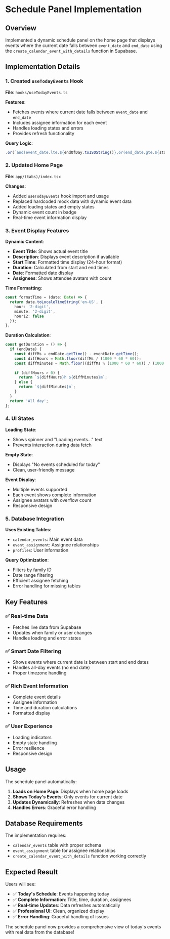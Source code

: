 # Schedule Panel Implementation

## Overview
Implemented a dynamic schedule panel on the home page that displays events where the current date falls between `event_date` and `end_date` using the `create_calendar_event_with_details` function in Supabase.

## Implementation Details

### 1. Created `useTodayEvents` Hook
**File**: `hooks/useTodayEvents.ts`

**Features**:
- Fetches events where current date falls between `event_date` and `end_date`
- Includes assignee information for each event
- Handles loading states and errors
- Provides refresh functionality

**Query Logic**:
```typescript
.or(`and(event_date.lte.${endOfDay.toISOString()},or(end_date.gte.${startOfDay.toISOString()},end_date.is.null))`)
```

### 2. Updated Home Page
**File**: `app/(tabs)/index.tsx`

**Changes**:
- Added `useTodayEvents` hook import and usage
- Replaced hardcoded mock data with dynamic event data
- Added loading states and empty states
- Dynamic event count in badge
- Real-time event information display

### 3. Event Display Features

**Dynamic Content**:
- **Event Title**: Shows actual event title
- **Description**: Displays event description if available
- **Start Time**: Formatted time display (24-hour format)
- **Duration**: Calculated from start and end times
- **Date**: Formatted date display
- **Assignees**: Shows attendee avatars with count

**Time Formatting**:
```typescript
const formatTime = (date: Date) => {
  return date.toLocaleTimeString('en-US', {
    hour: '2-digit',
    minute: '2-digit',
    hour12: false
  });
};
```

**Duration Calculation**:
```typescript
const getDuration = () => {
  if (endDate) {
    const diffMs = endDate.getTime() - eventDate.getTime();
    const diffHours = Math.floor(diffMs / (1000 * 60 * 60));
    const diffMinutes = Math.floor((diffMs % (1000 * 60 * 60)) / (1000 * 60));
    
    if (diffHours > 0) {
      return `${diffHours}h ${diffMinutes}m`;
    } else {
      return `${diffMinutes}m`;
    }
  }
  return 'All day';
};
```

### 4. UI States

**Loading State**:
- Shows spinner and "Loading events..." text
- Prevents interaction during data fetch

**Empty State**:
- Displays "No events scheduled for today"
- Clean, user-friendly message

**Event Display**:
- Multiple events supported
- Each event shows complete information
- Assignee avatars with overflow count
- Responsive design

### 5. Database Integration

**Uses Existing Tables**:
- `calendar_events`: Main event data
- `event_assignment`: Assignee relationships
- `profiles`: User information

**Query Optimization**:
- Filters by family ID
- Date range filtering
- Efficient assignee fetching
- Error handling for missing tables

## Key Features

### ✅ **Real-time Data**
- Fetches live data from Supabase
- Updates when family or user changes
- Handles loading and error states

### ✅ **Smart Date Filtering**
- Shows events where current date is between start and end dates
- Handles all-day events (no end date)
- Proper timezone handling

### ✅ **Rich Event Information**
- Complete event details
- Assignee information
- Time and duration calculations
- Formatted display

### ✅ **User Experience**
- Loading indicators
- Empty state handling
- Error resilience
- Responsive design

## Usage

The schedule panel automatically:
1. **Loads on Home Page**: Displays when home page loads
2. **Shows Today's Events**: Only events for current date
3. **Updates Dynamically**: Refreshes when data changes
4. **Handles Errors**: Graceful error handling

## Database Requirements

The implementation requires:
- `calendar_events` table with proper schema
- `event_assignment` table for assignee relationships
- `create_calendar_event_with_details` function working correctly

## Expected Result

Users will see:
- ✅ **Today's Schedule**: Events happening today
- ✅ **Complete Information**: Title, time, duration, assignees
- ✅ **Real-time Updates**: Data refreshes automatically
- ✅ **Professional UI**: Clean, organized display
- ✅ **Error Handling**: Graceful handling of issues

The schedule panel now provides a comprehensive view of today's events with real data from the database!
